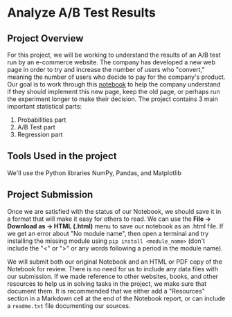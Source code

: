 # Analyze A/B Test Results
## Project Overview
For this project, we will be working to understand the results of an A/B test run by an e-commerce website. The company has developed a new web page in order to try and increase the number of users who "convert," meaning the number of users who decide to pay for the company's product. Our goal is to work through this [notebook](https://video.udacity-data.com/topher/2021/April/608762dc_analyzeabtestresults-2/analyzeabtestresults-2.zip) to help the company understand if they should implement this new page, keep the old page, or perhaps run the experiment longer to make their decision.
The project contains 3 main important statistical parts:
1. Probabilities part
2. A/B Test part
3. Regression part

## Tools Used in the project
We'll use the Python libraries NumPy, Pandas, and Matplotlib

## Project Submission
Once we are satisfied with the status of our Notebook, we should save it in a format that will make it easy for others to read. We can use the **File -> Download as -> HTML (.html)** menu to save our notebook as an .html file. If we get an error about "No module name", then open a terminal and try installing the missing module using `pip install <module_name>` (don't include the "<" or ">" or any words following a period in the module name).

We will submit both our original Notebook and an HTML or PDF copy of the Notebook for review. There is no need for us to include any data files with our submission. If we made reference to other websites, books, and other resources to help us in solving tasks in the project, we make sure that document them. It is recommended that we either add a "Resources" section in a Markdown cell at the end of the Notebook report, or can include a `readme.txt` file documenting our sources.
